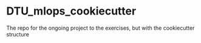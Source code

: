 # DTU_mlops_cookiecutter
The repo for the ongoing project to the exercises, but with the cookiecutter structure
